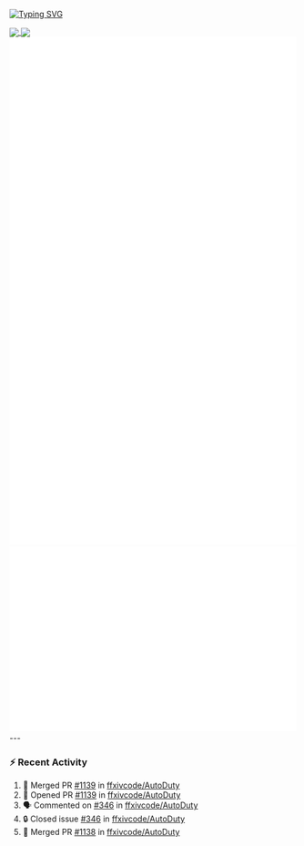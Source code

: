 [![Typing SVG](https://readme-typing-svg.demolab.com?font=Fira+Code&duration=1000&pause=1000&multiline=true&repeat=false&width=435&lines=Simon+Latusek+%7C+Gameplay+Engineer)](https://git.io/typing-svg)

<a href="https://github.com/anuraghazra/github-readme-stats">
  <img height=200 align="center" src="https://github-readme-stats.vercel.app/api?username=erdelf&theme=radical" />
</a>
<a href="https://github.com/anuraghazra/convoychat">
  <img height=200 align="center" src="https://streak-stats.demolab.com?user=erdelf&theme=radical&mode=weekly" />
</a>

<picture>
  <img src="/github-metrics.svg" alt="Metrics">
</picture>

<picture>
  <img src="/github-metrics-achievements.svg" alt="Achievements">
</picture>
---

### :zap: Recent Activity
<!--START_SECTION:activity-->
1. 🎉 Merged PR [#1139](https://github.com/ffxivcode/AutoDuty/pull/1139) in [ffxivcode/AutoDuty](https://github.com/ffxivcode/AutoDuty)
2. 💪 Opened PR [#1139](https://github.com/ffxivcode/AutoDuty/pull/1139) in [ffxivcode/AutoDuty](https://github.com/ffxivcode/AutoDuty)
3. 🗣 Commented on [#346](https://github.com/ffxivcode/AutoDuty/issues/346#issuecomment-3333420687) in [ffxivcode/AutoDuty](https://github.com/ffxivcode/AutoDuty)
4. 🔒 Closed issue [#346](https://github.com/ffxivcode/AutoDuty/issues/346) in [ffxivcode/AutoDuty](https://github.com/ffxivcode/AutoDuty)
5. 🎉 Merged PR [#1138](https://github.com/ffxivcode/AutoDuty/pull/1138) in [ffxivcode/AutoDuty](https://github.com/ffxivcode/AutoDuty)
<!--END_SECTION:activity-->

<!--
**erdelf/erdelf** is a ✨ _special_ ✨ repository because its `README.md` (this file) appears on your GitHub profile.

Here are some ideas to get you started:

- 🔭 I’m currently working on ...
- 🌱 I’m currently learning ...
- 👯 I’m looking to collaborate on ...
- 🤔 I’m looking for help with ...
- 💬 Ask me about ...
- 📫 How to reach me: ...
- 😄 Pronouns: ...
- ⚡ Fun fact: ...
-->
